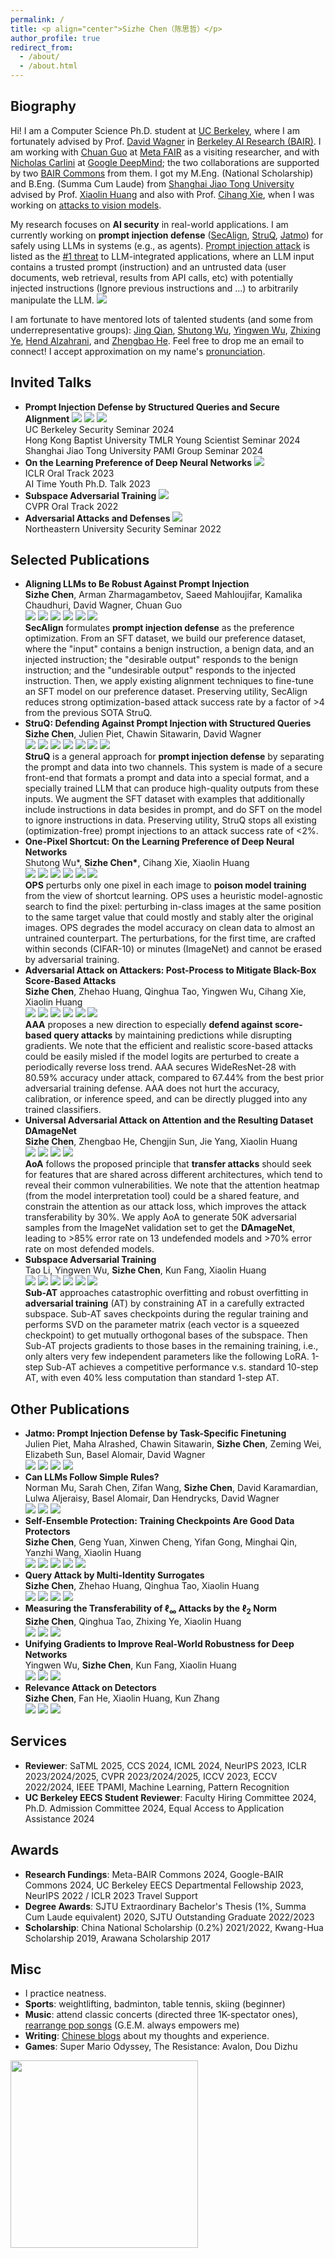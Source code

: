 ```yaml
---
permalink: /
title: <p align="center">Sizhe Chen（陈思哲）</p>
author_profile: true
redirect_from: 
  - /about/
  - /about.html
---
```

  
Biography
------
Hi! I am a Computer Science Ph.D. student at [UC Berkeley](https://eecs.berkeley.edu), where I am fortunately advised by Prof. [David Wagner](https://people.eecs.berkeley.edu/~daw) in [Berkeley AI Research (BAIR)](https://bair.berkeley.edu). I am working with [Chuan Guo](https://sites.google.com/view/chuanguo) at [Meta FAIR](https://ai.meta.com/research) as a visiting researcher, and with [Nicholas Carlini](https://nicholas.carlini.com) at [Google DeepMind](https://deepmind.google); the two collaborations are supported by two [BAIR Commons](https://bcommons.berkeley.edu/home) from them. I got my M.Eng. (National Scholarship) and B.Eng. (Summa Cum Laude) from [Shanghai Jiao Tong University](http://en.sjtu.edu.cn) advised by Prof. [Xiaolin Huang](http://www.pami.sjtu.edu.cn/en/xiaolin) and also with Prof. [Cihang Xie](https://cihangxie.github.io), when I was working on [attacks to vision models](https://drive.google.com/file/d/1nmocMJFOmw_5_N1roe96Vszhhg7zhaZS/view?usp=sharing).

My research focuses on **AI security** in real-world applications. I am currently working on **prompt injection defense** ([SecAlign](https://arxiv.org/pdf/2410.05451), [StruQ](http://arxiv.org/pdf/2402.06363), [Jatmo](https://arxiv.org/pdf/2312.17673)) for safely using LLMs in systems (e.g., as agents). [Prompt injection attack](https://www.ibm.com/topics/prompt-injection) is listed as the [#1 threat](https://owasp.org/www-project-top-10-for-large-language-model-applications) to LLM-integrated applications, where an LLM input contains a trusted prompt (instruction) and an untrusted data (user documents, web retrieval, results from API calls, etc) with potentially injected instructions (Ignore previous instructions and ...) to arbitrarily manipulate the LLM. <a href='https://scholar.google.com/citations?user=lp5ujPsAAAAJ&hl=en'><img src="https://img.shields.io/endpoint?url=https://raw.githubusercontent.com/Sizhe-Chen/Sizhe-Chen.github.io/google-scholar-stats/gs_data_shieldsio.json&labelColor=f6f6f6&color=9cf&style=flat&label=citations"></a>

I am fortunate to have mentored lots of talented students (and some from underrepresentative groups): [Jing Qian](https://jing-qian-98.github.io), [Shutong Wu](https://cychomatica.github.io), [Yingwen Wu](https://openreview.net/profile?id=~Yingwen_Wu1), [Zhixing Ye](https://ieeexplore.ieee.org/author/37089933329), [Hend Alzahrani](https://sa.linkedin.com/in/hend-alzahrani), and [Zhengbao He](https://openreview.net/profile?id=~Zhengbao_He1). Feel free to drop me an email to connect! I accept approximation on my name's [pronunciation](https://www.chinesenametools.com/meaning/result?first_name=%E6%80%9D%E5%93%B2).

Invited Talks
------
+ **Prompt Injection Defense by Structured Queries and Secure Alignment** [![](https://img.shields.io/badge/Talk-edca82)](https://docs.google.com/document/d/1pip5y_HGU4qjN0K6NEFuI379RPdL9T6o/edit?usp=sharing) [![](https://img.shields.io/badge/Slides-f47a60)](https://drive.google.com/file/d/1baUbgFMILhPWBeGrm67XXy_H-jO7raRa/view?usp=sharing) [![](https://img.shields.io/badge/Media-bf2c34)](https://mp.weixin.qq.com/s/FRsndA2Q_TzT6ghkktO7Lw) <br/> UC Berkeley Security Seminar 2024 <br/> Hong Kong Baptist University TMLR Young Scientist Seminar 2024 <br/> Shanghai Jiao Tong University PAMI Group Seminar 2024
+ **On the Learning Preference of Deep Neural Networks** [![](https://img.shields.io/badge/Slides-f47a60)](https://drive.google.com/file/d/11G7gn0-_sAsLTc5vKi6econZlCZdR0Kg/view?usp=sharing) <br/> ICLR Oral Track 2023 <br/> AI Time Youth Ph.D. Talk 2023
+ **Subspace Adversarial Training** [![](https://img.shields.io/badge/Slides-f47a60)](https://drive.google.com/file/d/1NaF_bZkrPvfsScLfVcjPqcPVQ3CW8hoK/view?usp=sharing) <br/> CVPR Oral Track 2022
+ **Adversarial Attacks and Defenses** [![](https://img.shields.io/badge/Slides-f47a60)](https://drive.google.com/file/d/1i6CIrdynqdidqgoTACkSmJEVQm7xRT0S/view?usp=sharing) <br/> Northeastern University Security Seminar 2022

Selected Publications
------
+ **Aligning LLMs to Be Robust Against Prompt Injection** <br/> **Sizhe Chen**, Arman Zharmagambetov, Saeed Mahloujifar, Kamalika Chaudhuri, David Wagner, Chuan Guo <br/> [![](https://img.shields.io/badge/Paper-a8c66c)](https://arxiv.org/pdf/2410.05451) [![](https://img.shields.io/badge/Website-097770)](https://sizhe-chen.github.io/SecAlign-Website) [![](https://img.shields.io/badge/Poster-1b6535)](https://drive.google.com/file/d/1-HFnET2azKniaS4k5dvgVwoRLa4Eg584/view?usp=sharing) [![](https://img.shields.io/badge/Talk-edca82)](https://docs.google.com/document/d/1pip5y_HGU4qjN0K6NEFuI379RPdL9T6o/edit?usp=sharing)  [![](https://img.shields.io/badge/Slides-f47a60)](https://drive.google.com/file/d/1baUbgFMILhPWBeGrm67XXy_H-jO7raRa/view?usp=sharing) [![](https://img.shields.io/badge/Code-4d5198)](https://github.com/facebookresearch/SecAlign) <br/> **SecAlign** formulates **prompt injection defense** as the preference optimization. From an SFT dataset, we build our preference dataset, where the "input" contains a benign instruction, a benign data, and an injected instruction; the "desirable output" responds to the benign instruction; and the "undesirable output" responds to the injected instruction. Then, we apply existing alignment techniques to fine-tune an SFT model on our preference dataset. Preserving utility, SecAlign reduces strong optimization-based attack success rate by a factor of >4 from the previous SOTA StruQ.
+ **StruQ: Defending Against Prompt Injection with Structured Queries** <br/> **Sizhe Chen**, Julien Piet, Chawin Sitawarin, David Wagner <br/> [![](https://img.shields.io/badge/USENIX%20Security-2025-e1dd72)](http://arxiv.org/abs/2402.06363) [![](https://img.shields.io/badge/Paper-a8c66c)](http://arxiv.org/pdf/2402.06363)  [![](https://img.shields.io/badge/Website-097770)](https://sizhe-chen.github.io/StruQ-Website) [![](https://img.shields.io/badge/Poster-1b6535)](https://drive.google.com/file/d/1UUz4t43sGqFOPZqNxf8izR--iLAl16QX/view?usp=sharing) [![](https://img.shields.io/badge/Talk-edca82)](https://simons.berkeley.edu/talks/david-wagner-uc-berkeley-2024-10-14) [![](https://img.shields.io/badge/Slides-f47a60)](https://drive.google.com/file/d/1baUbgFMILhPWBeGrm67XXy_H-jO7raRa/view?usp=sharing) [![](https://img.shields.io/badge/Code-4d5198)](https://github.com/Sizhe-Chen/StruQ) <br/> **StruQ** is a general approach for **prompt injection defense** by separating the prompt and data into two channels. This system is made of a secure front-end that formats a prompt and data into a special format, and a specially trained LLM that can produce high-quality outputs from these inputs. We augment the SFT dataset with examples that additionally include instructions in data besides in prompt, and do SFT on the model to ignore instructions in data. Preserving utility, StruQ stops all existing (optimization-free) prompt injections to an attack success rate of <2%.
+ **One-Pixel Shortcut: On the Learning Preference of Deep Neural Networks** <br/> Shutong Wu\*, **Sizhe Chen\***, Cihang Xie, Xiaolin Huang <br/> [![](https://img.shields.io/badge/ICLR%20Spotlight-2023-e1dd72)](https://openreview.net/forum?id=p7G8t5FVn2h) [![](https://img.shields.io/badge/Paper-a8c66c)](https://arxiv.org/pdf/2205.12141)  [![](https://img.shields.io/badge/Poster-1b6535)](https://drive.google.com/file/d/1p5SSuoGPcQCMul9N7pmp_1ON_xupKeoD/view?usp=sharing) [![](https://img.shields.io/badge/Talk-edca82)](https://iclr.cc/virtual/2023/oral/12603) [![](https://img.shields.io/badge/Slides-f47a60)](https://drive.google.com/file/d/1maneRbPHAbKd8-toYXnAcpqabNhciOEK/view?usp=sharing) [![](https://img.shields.io/badge/Code-4d5198)](https://github.com/cychomatica/One-Pixel-Shotcut) <br/> **OPS** perturbs only one pixel in each image to **poison model training** from the view of shortcut learning. OPS uses a heuristic model-agnostic search to find the pixel: perturbing in-class images at the same position to the same target value that could mostly and stably alter the original images. OPS degrades the model accuracy on clean data to almost an untrained counterpart. The perturbations, for the first time, are crafted within seconds (CIFAR-10) or minutes (ImageNet) and cannot be erased by adversarial training.
+ **Adversarial Attack on Attackers: Post-Process to Mitigate Black-Box Score-Based Attacks** <br/> **Sizhe Chen**, Zhehao Huang, Qinghua Tao, Yingwen Wu, Cihang Xie, Xiaolin Huang <br/> [![](https://img.shields.io/badge/NeurIPS-2022-e1dd72)](https://openreview.net/forum?id=7hhH95QKKDX) [![](https://img.shields.io/badge/Paper-a8c66c)](https://arxiv.org/pdf/2205.12134)  [![](https://img.shields.io/badge/Poster-1b6535)](https://drive.google.com/file/d/1DaVrjP0uTaolardNIYQDNO9z9NsH7ziM/view?usp=sharing) [![](https://img.shields.io/badge/Talk-edca82)](https://drive.google.com/file/d/1e7tsEvbT10R750eldANDAlLRxqwT2pgg/view?usp=sharing) [![](https://img.shields.io/badge/Slides-f47a60)](https://drive.google.com/file/d/1oexH2EjV0k9tBNOHkesHD9lIJlQKoE1o/view?usp=sharing) [![](https://img.shields.io/badge/Code-4d5198)](https://github.com/Sizhe-Chen/AAA) <br/> **AAA** proposes a new direction to especially **defend against score-based query attacks** by maintaining predictions while disrupting gradients. We note that the efficient and realistic score-based attacks could be easily misled if the model logits are perturbed to create a periodically reverse loss trend. AAA secures WideResNet-28 with 80.59% accuracy under attack, compared to 67.44% from the best prior adversarial training defense. AAA does not hurt the accuracy, calibration, or inference speed, and can be directly plugged into any trained classifiers.
+ **Universal Adversarial Attack on Attention and the Resulting Dataset DAmageNet** <br/> **Sizhe Chen**, Zhengbao He, Chengjin Sun, Jie Yang, Xiaolin Huang <br/> [![](https://img.shields.io/badge/IEEE%20TPAMI-2022-e1dd72)](https://ieeexplore.ieee.org/document/9238430) [![](https://img.shields.io/badge/Paper-a8c66c)](https://arxiv.org/pdf/2001.06325) [![](https://img.shields.io/badge/Slides-f47a60)](https://drive.google.com/file/d/1KkcXy5No_hQ7wiqN5aawTpoBkms2jAy3/view?usp=sharing) [![](https://img.shields.io/badge/Code-4d5198)](https://github.com/Sizhe-Chen/DAmageNet) <br/> **AoA** follows the proposed principle that **transfer attacks** should seek for features that are shared across different architectures, which tend to reveal their common vulnerabilities. We note that the attention heatmap (from the model interpretation tool) could be a shared feature, and constrain the attention as our attack loss, which improves the attack transferability by 30%. We apply AoA to generate 50K adversarial samples from the ImageNet validation set to get the **DAmageNet**, leading to >85% error rate on 13 undefended models and >70% error rate on most defended models.
+ **Subspace Adversarial Training** <br/> Tao Li, Yingwen Wu, **Sizhe Chen**, Kun Fang, Xiaolin Huang <br/> [![](https://img.shields.io/badge/CVPR%20Oral-2022-e1dd72)](https://openaccess.thecvf.com/content/CVPR2022/html/Li_Subspace_Adversarial_Training_CVPR_2022_paper) [![](https://img.shields.io/badge/Paper-a8c66c)](https://arxiv.org/pdf/2111.12229)  [![](https://img.shields.io/badge/Poster-1b6535)](https://drive.google.com/file/d/1AMKDIKvcaOmG1Y-p9aWDsoJzhOrrsFv3/view?usp=sharing) [![](https://img.shields.io/badge/Talk-edca82)](https://drive.google.com/file/d/1NCwOfILYPF6SOudDrHp4t9Q1lu-BfPFf/view?usp=sharing) [![](https://img.shields.io/badge/Slides-f47a60)](https://drive.google.com/file/d/1NaF_bZkrPvfsScLfVcjPqcPVQ3CW8hoK/view?usp=sharing) [![](https://img.shields.io/badge/Code-4d5198)](https://github.com/nblt/Sub-AT) <br/> **Sub-AT** approaches catastrophic overfitting and robust overfitting in **adversarial training** (AT) by constraining AT in a carefully extracted subspace. Sub-AT saves checkpoints during the regular training and performs SVD on the parameter matrix (each vector is a squeezed checkpoint) to get mutually orthogonal bases of the subspace. Then Sub-AT projects gradients to those bases in the remaining training, i.e., only alters very few independent parameters like the following LoRA. 1-step Sub-AT achieves a competitive performance v.s. standard 10-step AT, with even 40% less computation than standard 1-step AT.

Other Publications
------
+ **Jatmo: Prompt Injection Defense by Task-Specific Finetuning** <br/> Julien Piet, Maha Alrashed, Chawin Sitawarin, **Sizhe Chen**, Zeming Wei, Elizabeth Sun, Basel Alomair, David Wagner <br/> [![](https://img.shields.io/badge/ESORICS-2024-e1dd72)](https://dl.acm.org/doi/abs/10.1007/978-3-031-70879-4_6) [![](https://img.shields.io/badge/Paper-a8c66c)](https://arxiv.org/pdf/2312.17673) [![](https://img.shields.io/badge/Slides-f47a60)](https://drive.google.com/file/d/1dz23r986NxCFWXYuIMBQvHZ4Eg4liq_o/view?usp=sharing) [![](https://img.shields.io/badge/Code-4d5198)](https://github.com/wagner-group/prompt-injection-defense)
+ **Can LLMs Follow Simple Rules?** <br/> Norman Mu, Sarah Chen, Zifan Wang, **Sizhe Chen**, David Karamardian, Lulwa Aljeraisy, Basel Alomair, Dan Hendrycks, David Wagner <br/> [![](https://img.shields.io/badge/Paper-a8c66c)](https://arxiv.org/pdf/2311.04235) [![](https://img.shields.io/badge/Website-097770)](https://eecs.berkeley.edu/~normanmu/llm_rules) [![](https://img.shields.io/badge/Code-4d5198)](https://github.com/normster/llm_rules)
+ **Self-Ensemble Protection: Training Checkpoints Are Good Data Protectors** <br/> **Sizhe Chen**, Geng Yuan, Xinwen Cheng, Yifan Gong, Minghai Qin, Yanzhi Wang, Xiaolin Huang <br/> [![](https://img.shields.io/badge/ICLR-2023-e1dd72)](https://openreview.net/forum?id=9MO7bjoAfIA) [![](https://img.shields.io/badge/Paper-a8c66c)](https://arxiv.org/pdf/2211.12005)  [![](https://img.shields.io/badge/Poster-1b6535)](https://drive.google.com/file/d/171xgU_zcwvP0X9hlq1W-CJG4giCCxJIu/view?usp=sharing) [![](https://img.shields.io/badge/Slides-f47a60)](https://drive.google.com/file/d/1dIwpAVxqozog63t5J1ql2BUxBYaxSMky/view?usp=sharing) [![](https://img.shields.io/badge/Code-4d5198)](https://github.com/Sizhe-Chen/SEP)
+ **Query Attack by Multi-Identity Surrogates** <br/> **Sizhe Chen**, Zhehao Huang, Qinghua Tao, Xiaolin Huang <br/> [![](https://img.shields.io/badge/IEEE%20TAI-2023-e1dd72)](https://ieeexplore.ieee.org/document/10070787) [![](https://img.shields.io/badge/Paper-a8c66c)](https://arxiv.org/pdf/2105.15010) [![](https://img.shields.io/badge/Slides-f47a60)](https://drive.google.com/file/d/1ExOSIkz45BwYQKN1nfxtpxuBeg9gNut0/view?usp=sharing) [![](https://img.shields.io/badge/Code-4d5198)](https://github.com/Sizhe-Chen/QueryNet)
+ **Measuring the Transferability of $\ell_\infty$ Attacks by the $\ell_2$ Norm** <br/> **Sizhe Chen**, Qinghua Tao, Zhixing Ye, Xiaolin Huang <br/> [![](https://img.shields.io/badge/ICASSP-2023-e1dd72)](https://ieeexplore.ieee.org/document/10096892) [![](https://img.shields.io/badge/Paper-a8c66c)](https://arxiv.org/pdf/2102.10343) [![](https://img.shields.io/badge/Code-4d5198)](https://github.com/Sizhe-Chen/FairAttack)
+ **Unifying Gradients to Improve Real-World Robustness for Deep Networks** <br/> Yingwen Wu, **Sizhe Chen**, Kun Fang, Xiaolin Huang <br/> [![](https://img.shields.io/badge/ACM%20TIST-2023-e1dd72)](https://dl.acm.org/doi/abs/10.1145/3617895) [![](https://img.shields.io/badge/Paper-a8c66c)](https://arxiv.org/pdf/2208.06228) [![](https://img.shields.io/badge/Code-4d5198)](https://github.com/snowien/UniG-pytorch)
+ **Relevance Attack on Detectors** <br/> **Sizhe Chen**, Fan He, Xiaolin Huang, Kun Zhang <br/> [![](https://img.shields.io/badge/Pattern%20Recognition-2022-e1dd72)](https://www.sciencedirect.com/science/article/abs/pii/S0031320321006671) [![](https://img.shields.io/badge/Paper-a8c66c)](https://arxiv.org/pdf/2008.06822) [![](https://img.shields.io/badge/Code-4d5198)](https://github.com/Sizhe-Chen/RAD)

Services
------
+ **Reviewer**: SaTML 2025, CCS 2024, ICML 2024, NeurIPS 2023, ICLR 2023/2024/2025, CVPR 2023/2024/2025, ICCV 2023, ECCV 2022/2024, IEEE TPAMI, Machine Learning, Pattern Recognition
+ **UC Berkeley EECS Student Reviewer**: Faculty Hiring Committee 2024, Ph.D. Admission Committee 2024, Equal Access to Application Assistance 2024

Awards
------
+ **Research Fundings**: Meta-BAIR Commons 2024, Google-BAIR Commons 2024, UC Berkeley EECS Departmental Fellowship 2023, NeurIPS 2022 / ICLR 2023 Travel Support
+ **Degree Awards**: SJTU Extraordinary Bachelor's Thesis (1%, Summa Cum Laude equivalent) 2020, SJTU Outstanding Graduate 2022/2023
+ **Scholarship**: China National Scholarship (0.2%) 2021/2022, Kwang-Hua Scholarship 2019, Arawana Scholarship 2017

Misc
------
+ I practice neatness.
+ **Sports**: weightlifting, badminton, table tennis, skiing (beginner)
+ **Music**: attend classic concerts (directed three 1K-spectator ones), [rearrange pop songs](https://mp.weixin.qq.com/s/N2HMCAK7GdTAvyFQnfhhzA) (G.E.M. always empowers me)
+ **Writing**: [Chinese blogs](http://xhslink.com/5JP3XI) about my thoughts and experience. 
+ **Games**: Super Mario Odyssey, The Resistance: Avalon, Dou Dizhu <br/>

<img src="https://github.com/Sizhe-Chen/Sizhe-Chen.github.io/blob/master/images/piano.jpg?raw=true" width="300"/> <div style="max-width: 300px"><script type="text/javascript" id="clstr_globe" src="//clustrmaps.com/globe.js?d=RDdNMEkPYOvHnn4Mr-0kAnakB8Z_o6113sJcvEWqA_4"></script></div>
